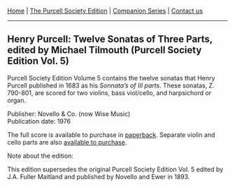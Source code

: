 [Home](/index.md)  |  [The Purcell Society Edition](/purcell-society-edition.md)  |  [Companion Series](/purcell-society-companion-series.md)  |  [Contact us](/contact-us.md)

***  

## Henry Purcell: Twelve Sonatas of Three Parts, edited by Michael Tilmouth (Purcell Society Edition Vol. 5)  

Purcell Society Edition Volume 5 contains the twelve sonatas that Henry Purcell published in 1683 as his *Sonnata’s of III parts*. These sonatas, Z. 790-801, are scored for two violins, bass viol/cello, and harpsichord or organ.  

Publisher: Novello & Co. (now Wise Music)  
Publication date: 1976  

The full score is available to purchase in [paperback](https://www.musicroom.com/product/musnov151005/purcell-society-volume-5.aspx). Separate violin and cello parts are also [available to purchase](https://www.musicroom.com/search.aspx?q=purcell+twelve+sonatas+of+three+parts).

Note about the edition:  

This edition supersedes the original Purcell Society Edition Vol. 5 edited by J.A. Fuller Maitland and published by Novello and Ewer in 1893.  
